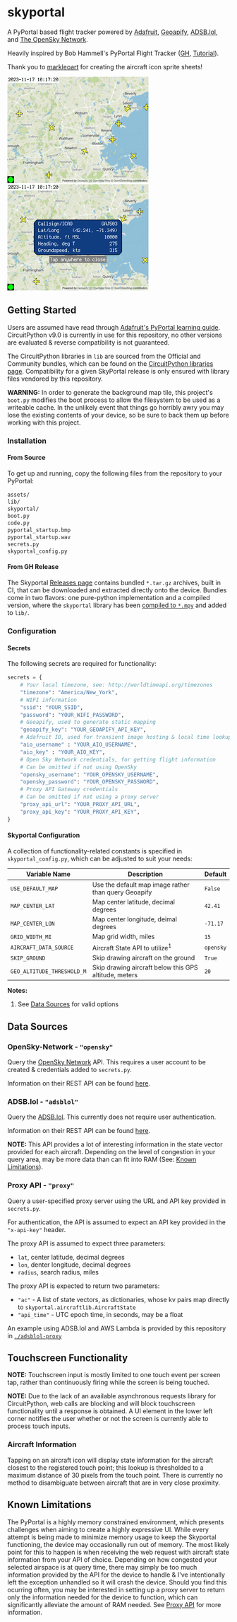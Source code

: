 # skyportal
A PyPortal based flight tracker powered by [Adafruit](https://io.adafruit.com/), [Geoapify](https://www.geoapify.com/), [ADSB.lol](https://adsb.lol), and [The OpenSky Network](https://opensky-network.org/).

Heavily inspired by Bob Hammell's PyPortal Flight Tracker ([GH](https://github.com/rhammell/pyportal-flight-tracker), [Tutorial](https://www.hackster.io/rhammell/pyportal-flight-tracker-0be6b0#story)).

Thank you to [markleoart](https://www.fiverr.com/markleoart) for creating the aircraft icon sprite sheets!

![screenshot1](./doc/screenie.bmp "SkyPortal in action") ![screenshot2](./doc/screenie_with_info.bmp "SkyPortal in action, with aircraft popup")

## Getting Started
Users are assumed have read through [Adafruit's PyPortal learning guide](https://learn.adafruit.com/adafruit-pyportal). CircuitPython v9.0 is currently in use for this repository, no other versions are evaluated & reverse compatibility is not guaranteed.

The CircuitPython libraries in `lib` are sourced from the Official and Community bundles, which can be found on the [CircuitPython libraries page](https://learn.adafruit.com/adafruit-pyportal). Compatibility for a given SkyPortal release is only ensured with library files vendored by this repository.

**WARNING:** In order to generate the background map tile, this project's `boot.py` modifies the boot process to allow the filesystem to be used as a writeable cache. In the unlikely event that things go horribly awry you may lose the existing contents of your device, so be sure to back them up before working with this project.

### Installation
#### From Source
To get up and running, copy the following files from the repository to your PyPortal:

```
assets/
lib/
skyportal/
boot.py
code.py
pyportal_startup.bmp
pyportal_startup.wav
secrets.py
skyportal_config.py
```

#### From GH Release
The Skyportal [Releases page](https://github.com/sco1/skyportal/releases) contains bundled `*.tar.gz` archives, built in CI, that can be downloaded and extracted directly onto the device. Bundles come in two flavors: one pure-python implementation and a compiled version, where the `skyportal` library has been [compiled to `*.mpy`](https://learn.adafruit.com/welcome-to-circuitpython/library-file-types-and-frozen-libraries#dot-mpy-library-files-3117643) and added to `lib/`.

### Configuration
#### Secrets
The following secrets are required for functionality:

```py
secrets = {
    # Your local timezone, see: http://worldtimeapi.org/timezones
    "timezone": "America/New_York",
    # WIFI information
    "ssid": "YOUR_SSID",
    "password": "YOUR_WIFI_PASSWORD",
    # Geoapify, used to generate static mapping
    "geoapify_key": "YOUR_GEOAPIFY_API_KEY",
    # Adafruit IO, used for transient image hosting & local time lookup
    "aio_username" : "YOUR_AIO_USERNAME",
    "aio_key" : "YOUR_AIO_KEY",
    # Open Sky Network credentials, for getting flight information
    # Can be omitted if not using OpenSky
    "opensky_username": "YOUR_OPENSKY_USERNAME",
    "opensky_password": "YOUR_OPENSKY_PASSWORD",
    # Proxy API Gateway credentials
    # Can be omitted if not using a proxy server
    "proxy_api_url": "YOUR_PROXY_API_URL",
    "proxy_api_key": "YOUR_PROXY_API_KEY",
}
```

#### Skyportal Configuration
A collection of functionality-related constants is specified in `skyportal_config.py`, which can be adjusted to suit your needs:

| Variable Name              | Description                                           | Default   |
|----------------------------|-------------------------------------------------------|-----------|
| `USE_DEFAULT_MAP`          | Use the default map image rather than query Geoapify  | `False`   |
| `MAP_CENTER_LAT`           | Map center latitude, decimal degrees                  | `42.41`   |
| `MAP_CENTER_LON`           | Map center longitude, deimal degrees                  | `-71.17`  |
| `GRID_WIDTH_MI`            | Map grid width, miles                                 | `15`      |
| `AIRCRAFT_DATA_SOURCE`     | Aircraft State API to utilize<sup>1</sup>             | `opensky` |
| `SKIP_GROUND`              | Skip drawing aircraft on the ground                   | `True`    |
| `GEO_ALTITUDE_THRESHOLD_M` | Skip drawing aircraft below this GPS altitude, meters | `20`      |

**Notes:**
1. See [Data Sources](#data-sources) for valid options

## Data Sources
### OpenSky-Network - `"opensky"`
Query the [OpenSky Network](https://opensky-network.org/) API. This requires a user account to be created & credentials added to `secrets.py`.

Information on their REST API can be found [here](https://openskynetwork.github.io/opensky-api/rest.html).

### ADSB.lol - `"adsblol"`
Query the [ADSB.lol](https://adsb.lol/). This currently does not require user authentication.

Information on their REST API can be found [here](https://api.adsb.lol/docs).

**NOTE:** This API provides a lot of interesting information in the state vector provided for each aircraft. Depending on the level of congestion in your query area, may be more data than can fit into RAM (See: [Known Limitations](#known-limitations)).

### Proxy API - `"proxy"`
Query a user-specified proxy server using the URL and API key provided in `secrets.py`.

For authentication, the API is assumed to expect an API key provided in the `"x-api-key"` header.

The proxy API is assumed to expect three parameters:
  * `lat`, center latitude, decimal degrees
  * `lon`, denter longitude, decimal degrees
  * `radius`, search radius, miles

The proxy API is expected to return two parameters:
  * `"ac"` - A list of state vectors, as dictionaries, whose kv pairs map directly to `skyportal.aircraftlib.AircraftState`
  * `"api_time"` - UTC epoch time, in seconds, may be a float

An example using ADSB.lol and AWS Lambda is provided by this repository in [`./adsblol-proxy`](./adsblol-proxy/README.md)


## Touchscreen Functionality
**NOTE:** Touchscreen input is mostly limited to one touch event per screen tap, rather than continuously firing while the screen is being touched.

**NOTE:** Due to the lack of an available asynchronous requests library for CircuitPython, web calls are blocking and will block touchscreen functionality until a response is obtained. A UI element in the lower left corner notifies the user whether or not the screen is currently able to process touch inputs.

### Aircraft Information
Tapping on an aircraft icon will display state information for the aircraft closest to the registered touch point; this lookup is thresholded to a maximum distance of 30 pixels from the touch point. There is currently no method to disambiguate between aircraft that are in very close proximity.

## Known Limitations
The PyPortal is a highly memory constrained environment, which presents challenges when aiming to create a highly expressive UI. While every attempt is being made to minimize memory usage to keep the Skyportal functioning, the device may occasionally run out of memory. The most likely point for this to happen is when receiving the web request with aircraft state information from your API of choice. Depending on how congested your selected airspace is at query time, there may simply be too much information provided by the API for the device to handle & I've intentionally left the exception unhandled so it will crash the device. Should you find this ocurring often, you may be interested in setting up a proxy server to return only the information needed for the device to function, which can significantly alleviate the amount of RAM needed. See [Proxy API](#proxy-api---proxy) for more information.
